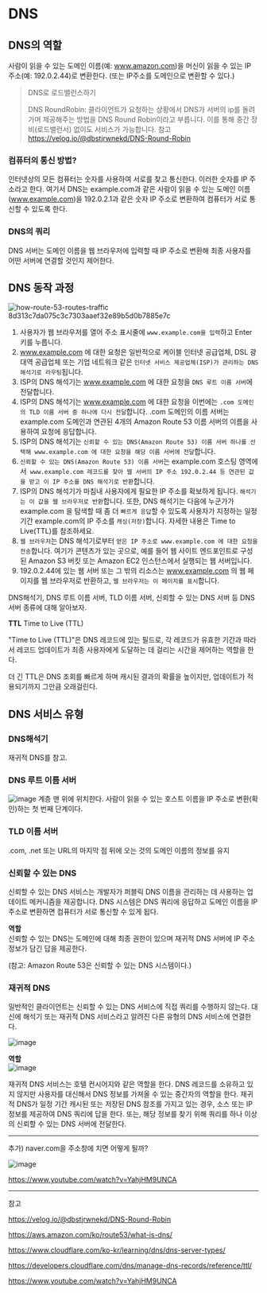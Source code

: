 # DNS

## DNS의 역할
사람이 읽을 수 있는 도메인 이름(예: www.amazon.com)을 머신이 읽을 수 있는 IP 주소(예: 192.0.2.44)로 변환한다.
(또는 IP주소를 도메인으로 변환할 수 있다.) 

> DNS로 로드밸런스하기
>
> DNS RoundRobin: 클라이언트가 요청하는 상황에서 DNS가 서버의 ip를 돌려가며 제공해주는 방법을 DNS Round Robin이라고 부릅니다. 이를 통해 중간 장비(로드밸런서) 없이도 서비스가 가능합니다.
> 참고 https://velog.io/@dbstjrwnekd/DNS-Round-Robin


### 컴퓨터의 통신 방법?
인터넷상의 모든 컴퓨터는 숫자를 사용하여 서로를 찾고 통신한다. 이러한 숫자를 IP 주소라고 한다. 
여기서 DNS는 example.com과 같은 사람이 읽을 수 있는 도메인 이름(www.example.com)을 
192.0.2.1과 같은 숫자 IP 주소로 변환하여 컴퓨터가 서로 통신할 수 있도록 한다.

### DNS의 쿼리
DNS 서버는 도메인 이름을 웹 브라우저에 입력할 때 IP 주소로 변환해 최종 사용자를 어떤 서버에 연결할 것인지 제어한다.

## DNS 동작 과정
![how-route-53-routes-traffic 8d313c7da075c3c7303aaef32e89b5d0b7885e7c](https://github.com/STUDY-0x0E/CS-STUDY/assets/123740296/9a857e30-ba52-4f3c-81a1-9616c038b597)

1. 사용자가 웹 브라우저를 열어 주소 표시줄에 `www.example.com을 입력`하고 Enter 키를 누릅니다.
2. www.example.com 에 대한 요청은 일반적으로 케이블 인터넷 공급업체, DSL 광대역 공급업체 또는 기업 네트워크 같은 `인터넷 서비스 제공업체(ISP)가 관리하는 DNS 해석기로 라우팅`됩니다.
3. ISP의 DNS 해석기는 www.example.com 에 대한 요청을 `DNS 루트 이름 서버`에 전달합니다.
4. ISP의 DNS 해석기는 www.example.com 에 대한 요청을 이번에는 `.com 도메인의 TLD 이름 서버 중 하나에 다시 전달`합니다. .com 도메인의 이름 서버는 example.com 도메인과 연관된 4개의 Amazon Route 53 이름 서버의 이름을 사용하여 요청에 응답합니다.
5. ISP의 DNS 해석기는 `신뢰할 수 있는 DNS(Amazon Route 53) 이름 서버 하나를 선택해 www.example.com 에 대한 요청을 해당 이름 서버에 전달`합니다.
6. `신뢰할 수 있는 DNS(Amazon Route 53) 이름 서버`는 example.com 호스팅 영역에서` www.example.com 레코드를 찾아 웹 서버의 IP 주소 192.0.2.44 등 연관된 값을 받고 이 IP 주소를 DNS 해석기로 반환`합니다.
7. ISP의 DNS 해석기가 마침내 사용자에게 필요한 IP 주소를 확보하게 됩니다. `해석기는 이 값을 웹 브라우저로 반환`합니다. 또한, DNS 해석기는 다음에 누군가가 example.com 을 탐색할 때 좀 더 `빠르게 응답`할 수 있도록 사용자가 지정하는 일정 기간 example.com의 IP 주소를 `캐싱(저장)`합니다. 자세한 내용은 Time to Live(TTL)를 참조하세요.
8. `웹 브라우저`는 DNS 해석기로부터 `얻은 IP 주소로 www.example.com 에 대한 요청을 전송`합니다. 여기가 콘텐츠가 있는 곳으로, 예를 들어 웹 사이트 엔드포인트로 구성된 Amazon S3 버킷 또는 Amazon EC2 인스턴스에서 실행되는 웹 서버입니다.
9. 192.0.2.44에 있는 웹 서버 또는 그 밖의 리소스는 www.example.com 의 웹 페이지를 웹 브라우저로 반환하고, `웹 브라우저는 이 페이지를 표시`합니다.

DNS해석기, DNS 루트 이름 서버, TLD 이름 서버, 신뢰할 수 있는 DNS 서버 등 DNS 서버 종류에 대해 알아보자.

**TTL**
Time to Live (TTL)

"Time to Live (TTL)"은 DNS 레코드에 있는 필드로, 각 레코드가 유효한 기간과 따라서 레코드 업데이트가 최종 사용자에게 도달하는 데 걸리는 시간을 제어하는 역할을 한다.

더 긴 TTL은 DNS 조회를 빠르게 하며 캐시된 결과의 확률을 높이지만, 업데이트가 적용되기까지 그만큼 오래걸린다.

## DNS 서비스 유형

### DNS해석기
재귀적 DNS를 참고.

### DNS 루트 이름 서버
![image](https://github.com/STUDY-0x0E/CS-STUDY/assets/123740296/e6aea34c-ce56-43ed-af09-e2453901b8d1)
계층 맨 위에 위치한다. 
사람이 읽을 수 있는 호스트 이름을 IP 주소로 변환(확인)하는 첫 번째 단계이다.

### TLD 이름 서버
.com, .net 또는 URL의 마지막 점 뒤에 오는 것의 도메인 이름의 정보를 유지

### 신뢰할 수 있는 DNS
신뢰할 수 있는 DNS 서비스는 개발자가 퍼블릭 DNS 이름을 관리하는 데 사용하는 업데이트 메커니즘을 제공합니다.
DNS 시스템은 DNS 쿼리에 응답하고 도메인 이름을 IP 주소로 변환하면 컴퓨터가 서로 통신할 수 있게 됩다. 

**역할** 
<br/>
신뢰할 수 있는 DNS는 도메인에 대해 최종 권한이 있으며 재귀적 DNS 서버에 IP 주소 정보가 담긴 답을 제공한다. 

(참고: Amazon Route 53은 신뢰할 수 있는 DNS 시스템이다.)

### 재귀적 DNS
일반적인 클라이언트는 신뢰할 수 있는 DNS 서비스에 직접 쿼리를 수행하지 않는다. 
대신에 해석기 또는 재귀적 DNS 서비스라고 알려진 다른 유형의 DNS 서비스에 연결한다. 

![image](https://github.com/STUDY-0x0E/CS-STUDY/assets/123740296/2eec3ae9-9dc1-4ee4-9c0c-086b41093258)


**역할**
<br/>
![image](https://github.com/STUDY-0x0E/CS-STUDY/assets/123740296/3788d087-5ba3-4841-ab0f-8d0dd92b543e)

재귀적 DNS 서비스는 호텔 컨시어지와 같은 역할을 한다. 
DNS 레코드를 소유하고 있지 않지만 사용자를 대신해서 DNS 정보를 가져올 수 있는 중간자의 역할을 한다. 
재귀적 DNS가 일정 기간 캐시된 또는 저장된 DNS 참조를 가지고 있는 경우, 소스 또는 IP 정보를 제공하여 DNS 쿼리에 답을 한다. 
또는, 해당 정보를 찾기 위해 쿼리를 하나 이상의 신뢰할 수 있는 DNS 서버에 전달한다.


---
추가) naver.com을 주소창에 치면 어떻게 될까?

![image](https://github.com/STUDY-0x0E/CS-STUDY/assets/123740296/1aeae28d-dbfb-477c-a3ef-c38d9f966f52)

https://www.youtube.com/watch?v=YahjHM9UNCA

---
참고

https://velog.io/@dbstjrwnekd/DNS-Round-Robin

https://aws.amazon.com/ko/route53/what-is-dns/

https://www.cloudflare.com/ko-kr/learning/dns/dns-server-types/

https://developers.cloudflare.com/dns/manage-dns-records/reference/ttl/

https://www.youtube.com/watch?v=YahjHM9UNCA
